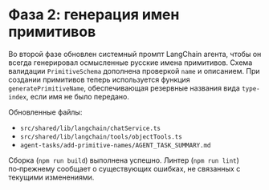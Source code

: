 # Фаза 2: генерация имен примитивов

Во второй фазе обновлен системный промпт LangChain агента, чтобы он всегда генерировал осмысленные русские имена примитивов. Схема валидации `PrimitiveSchema` дополнена проверкой `name` и описанием. При создании примитивов теперь используется функция `generatePrimitiveName`, обеспечивающая резервные названия вида `type-index`, если имя не было передано.

Обновленные файлы:
- `src/shared/lib/langchain/chatService.ts`
- `src/shared/lib/langchain/tools/objectTools.ts`
- `agent-tasks/add-primitive-names/AGENT_TASK_SUMMARY.md`

Сборка (`npm run build`) выполнена успешно. Линтер (`npm run lint`) по‑прежнему сообщает о существующих ошибках, не связанных с текущими изменениями.
